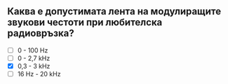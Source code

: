 ## Каква е допустимата лента на модулиращите звукови честоти при любителска радиовръзка?

<!-- Верният отговор е отбелязан с [X] -->

- [ ] 0 - 100 Hz
- [ ] 0 - 2,7 kHz
- [X] 0,3 - 3 kHz
- [ ] 16 Hz - 20 kHz
